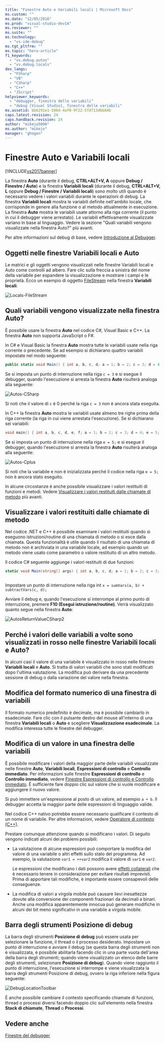 ```yaml
---
title: "Finestre Auto e Variabili locali | Microsoft Docs"
ms.custom: ""
ms.date: "12/05/2016"
ms.prod: "visual-studio-dev14"
ms.reviewer: ""
ms.suite: ""
ms.technology: 
  - "vs-ide-debug"
ms.tgt_pltfrm: ""
ms.topic: "hero-article"
f1_keywords: 
  - "vs.debug.autos"
  - "vs.debug.locals"
dev_langs: 
  - "FSharp"
  - "VB"
  - "CSharp"
  - "C++"
  - "JScript"
helpviewer_keywords: 
  - "debugger, finestra delle variabili"
  - "debug [Visual Studio], finestra delle variabili"
ms.assetid: bb6291e1-596d-4af0-9f22-5fd713d6b84b
caps.latest.revision: 24
caps.handback.revision: 24
author: "mikejo5000"
ms.author: "mikejo"
manager: "ghogen"
---
```

# Finestre Auto e Variabili locali
[!INCLUDE[vs2017banner](../code-quality/includes/vs2017banner.md)]

La finestra **Auto** \(durante il debug,  **CTRL\+ALT\+V, A** oppure **Debug \/ Finestre \/ Auto**\) e la finestra **Variabili locali** \(durante il debug, **CTRL\+ALT\+V, L** oppure **Debug \/ Finestre \/ Variabili locali**\) sono molto utili quando è necessario vedere i valori variabili durante le operazioni di debug. La finestra **Variabili locali** mostra le variabili definite nell'ambito locale, che corrisponde in genere alla funzione o al metodo attualmente in esecuzione. La finestra **Auto** mostra le variabili usate attorno alla riga corrente \(il punto in cui il debugger viene arrestato\). Le variabili effettivamente visualizzate variano in base al linguaggio. Vedere la sezione "Quali variabili vengono visualizzate nella finestra Auto?" più avanti.  
  
 Per altre informazioni sul debug di base, vedere [Introduzione al Debugger](../debugger/getting-started-with-the-debugger.md).  
  
## Oggetti nelle finestre Variabili locali e Auto  
 Le matrici e gli oggetti vengono visualizzati nelle finestre Variabili locali e Auto come controlli ad albero. Fare clic sulla freccia a sinistra del nome della variabile per espandere la visualizzazione e mostrare i campi e le proprietà. Ecco un esempio di oggetto [FileStream](../Topic/FileStream%20Class.md) nella finestra **Variabili locali**:  
  
 ![Locals&#45;FileStream](../debugger/media/locals-filestream.png "Locals\-FileStream")  
  
## Quali variabili vengono visualizzate nella finestra Auto?  
 È possibile usare la finestra **Auto** nel codice C\#, Visual Basic e C\+\+. La finestra **Auto** non supporta JavaScript o F\#.  
  
 In C\# e Visual Basic la finestra **Auto** mostra tutte le variabili usate nella riga corrente o precedente. Se ad esempio si dichiarano quattro variabili impostate nel modo seguente:  
  
```c#  
public static void Main() { int a, b, c, d; a = 1; b = 2; c = 3; d = 4; }  
```  
  
 Se si imposta un punto di interruzione nella riga `c = 3` e si esegue il debugger, quando l'esecuzione si arresta la finestra **Auto** risulterà analoga alla seguente:  
  
 ![Autos&#45;CSharp](../debugger/media/autos-csharp.png "Autos\-CSharp")  
  
 Si noti che il valore di `c` è 0 perché la riga `c = 3` non è ancora stata eseguita.  
  
 In C\+\+ la finestra **Auto** mostra le variabili usate almeno tre righe prima della riga corrente \(la riga in cui viene arrestata l'esecuzione\). Se si dichiarano sei variabili:  
  
```cpp  
void main() { int a, b, c, d, e, f; a = 1; b = 2; c = 3; d = 4; e = 5; f = 6; }  
```  
  
 Se si imposta un punto di interruzione nella riga `e = 5;` e si esegue il debugger, quando l'esecuzione si arresta la finestra **Auto** risulterà analoga alla seguente:  
  
 ![Autos&#45;Cplus](../debugger/media/autos-cplus.png "Autos\-Cplus")  
  
 Si noti che la variabile e non è inizializzata perché il codice nella riga  `e = 5;`  non è ancora stato eseguito.  
  
 In alcune circostanze è anche possibile visualizzare i valori restituiti di funzioni e metodi. Vedere [Visualizzare i valori restituiti dalle chiamate di metodo](#bkmk_returnValue) più avanti.  
  
##  <a name="bkmk_returnValue"></a> Visualizzare i valori restituiti dalle chiamate di metodo  
 Nel codice .NET e C\+\+ è possibile esaminare i valori restituiti quando si eseguono istruzioni\/routine di una chiamata di metodo o si esce dalla chiamata. Questa funzionalità è utile quando il risultato di una chiamata di metodo non è archiviata in una variabile locale, ad esempio quando un metodo viene usato come parametro o valore restituito di un altro metodo.  
  
 Il codice C\# seguente aggiunge i valori restituiti di due funzioni:  
  
```c#  
static void Main(string[] args) { int a, b, c, d; a = 1; b = 2; c = 3; d = 4; int x = sumVars(a, b) + subtractVars(c, d); } private static int sumVars(int i, int j) { return i + j; } private static int subtractVars(int i, int j) { return j - i; }  
  
```  
  
 Impostare un punto di interruzione nella riga int `x = sumVars(a, b) + subtractVars(c, d);`  
  
 Avviare il debug e, quando l'esecuzione si interrompe al primo punto di interruzione, premere **F10 \(Esegui istruzione\/routine\)**. Verrà visualizzato quanto segue nella finestra **Auto**:  
  
 ![AutosReturnValueCSharp2](../debugger/media/autosreturnvaluecsharp2.png "AutosReturnValueCSharp2")  
  
## Perché i valori delle variabili a volte sono visualizzati in rosso nelle finestre Variabili locali e Auto?  
 In alcuni casi il valore di una variabile è visualizzato in rosso nelle finestre **Variabili locali** e **Auto**. Si tratta di valori variabili che sono stati modificati dopo l'ultima valutazione. La modifica può derivare da una precedente sessione di debug o dalla variazione del valore nella finestra.  
  
## Modifica del formato numerico di una finestra di variabili  
 Il formato numerico predefinito è decimale, ma è possibile cambiarlo in esadecimale. Fare clic con il pulsante destro del mouse all'interno di una finestra **Variabili locali** o **Auto** e scegliere **Visualizzazione esadecimale**. La modifica interessa tutte le finestre del debugger.  
  
## Modifica di un valore in una finestra delle variabili  
 È possibile modificare i valori della maggior parte delle variabili visualizzate nelle finestre **Auto**, **Variabili locali**, **Espressioni di controllo** e **Controllo immediato**. Per informazioni sulle finestre **Espressioni di controllo** e **Controllo immediato**, vedere [Finestre Espressioni di controllo e Controllo immediato](../debugger/watch-and-quickwatch-windows.md). È sufficiente fare doppio clic sul valore che si vuole modificare e aggiungere il nuovo valore.  
  
 Si può immettere un'espressione al posto di un valore, ad esempio `a + b`. Il debugger accetta la maggior parte delle espressioni di linguaggio valide.  
  
 Nel codice C\+\+ nativo potrebbe essere necessario qualificare il contesto di un nome di variabile. Per altre informazioni, vedere [Operatore di contesto \(C\+\+\)](../debugger/context-operator-cpp.md).  
  
 Prestare comunque attenzione quando si modificano i valori. Di seguito vengono indicati alcuni dei problemi possibili:  
  
-   La valutazione di alcune espressioni può comportare la modifica del valore di una variabile o altri effetti sullo stato del programma. Ad esempio, la valutazione `var1 = ++var2` modifica il valore di `var1` e `var2`.  
  
     Le espressioni che modificano i dati possono avere [effetti collaterali](https://en.wikipedia.org/wiki/Side_effect_\(computer_science\)) che è necessario tenere in considerazione per evitare risultati imprevisti. Prima di apportare tali modifiche, è importante essere consapevoli delle conseguenze.  
  
-   La modifica di valori a virgola mobile può causare lievi inesattezze dovute alla conversione dei componenti frazionari da decimali a binari. Anche una modifica apparentemente innocua può generare modifiche in alcuni dei bit meno significativi in una variabile a virgola mobile.  
  
## Barra degli strumenti Posizione di debug  
 La barra degli strumenti **Posizione di debug** può essere usata per selezionare la funzione, il thread o il processo desiderato. Impostare un punto di interruzione e avviare il debug \(se questa barra degli strumenti non è visualizzata, è possibile abilitarla facendo clic in una parte vuota dell'area della barra degli strumenti; quando viene visualizzato un elenco delle barre degli strumenti, selezionare **Posizione di debug**\). Quando viene raggiunto il punto di interruzione, l'esecuzione si interrompe e viene visualizzata la barra degli strumenti Posizione di debug, ovvero la riga inferiore nella figura seguente:  
  
 ![DebugLocationToolbar](../debugger/media/debuglocationtoolbar.png "DebugLocationToolbar")  
  
 È anche possibile cambiare il contesto specificando chiamate di funzioni, thread o processi diversi facendo doppio clic sull'elemento nella finestra **Stack di chiamate**, **Thread** o **Processi**.  
  
## Vedere anche  
 [Finestre del debugger](../debugger/debugger-windows.md)